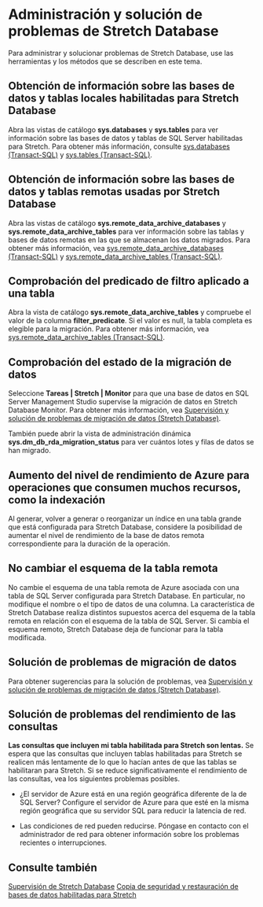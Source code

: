 <properties
	pageTitle="Administración y solución de problemas de Stretch Database | Microsoft Azure"
	description="Obtenga información sobre la administración y solución de problemas de Stretch Database."
	services="sql-server-stretch-database"
	documentationCenter=""
	authors="douglasl"
	manager="jhubbard"
	editor="monicar"/>

<tags
	ms.service="sql-server-stretch-database"
	ms.workload="data-management"
	ms.tgt_pltfrm="na"
	ms.devlang="na"
	ms.topic="article"
	ms.date="02/26/2016"
	ms.author="douglasl"/>

# Administración y solución de problemas de Stretch Database

Para administrar y solucionar problemas de Stretch Database, use las herramientas y los métodos que se describen en este tema.

## <a name="LocalInfo"></a>Obtención de información sobre las bases de datos y tablas locales habilitadas para Stretch Database
Abra las vistas de catálogo **sys.databases** y **sys.tables** para ver información sobre las bases de datos y tablas de SQL Server habilitadas para Stretch. Para obtener más información, consulte [sys.databases (Transact-SQL)](https://msdn.microsoft.com/library/ms178534.aspx) y [sys.tables (Transact-SQL)](https://msdn.microsoft.com/library/ms187406.aspx).

## <a name="RemoteInfo"></a>Obtención de información sobre las bases de datos y tablas remotas usadas por Stretch Database
Abra las vistas de catálogo **sys.remote\_data\_archive\_databases** y **sys.remote\_data\_archive\_tables** para ver información sobre las tablas y bases de datos remotas en las que se almacenan los datos migrados. Para obtener más información, vea [sys.remote\_data\_archive\_databases (Transact-SQL)](https://msdn.microsoft.com/library/dn934995.aspx) y [sys.remote\_data\_archive\_tables (Transact-SQL)](https://msdn.microsoft.com/library/dn935003.aspx).

## Comprobación del predicado de filtro aplicado a una tabla
Abra la vista de catálogo **sys.remote\_data\_archive\_tables** y compruebe el valor de la columna **filter\_predicate**. Si el valor es null, la tabla completa es elegible para la migración. Para obtener más información, vea [sys.remote\_data\_archive\_tables (Transact-SQL)](https://msdn.microsoft.com/library/dn935003.aspx).

## <a name="Migration"></a>Comprobación del estado de la migración de datos
Seleccione **Tareas | Stretch | Monitor** para que una base de datos en SQL Server Management Studio supervise la migración de datos en Stretch Database Monitor. Para obtener más información, vea [Supervisión y solución de problemas de migración de datos (Stretch Database)](sql-server-stretch-database-monitor.md).

También puede abrir la vista de administración dinámica **sys.dm\_db\_rda\_migration\_status** para ver cuántos lotes y filas de datos se han migrado.

## Aumento del nivel de rendimiento de Azure para operaciones que consumen muchos recursos, como la indexación
Al generar, volver a generar o reorganizar un índice en una tabla grande que está configurada para Stretch Database, considere la posibilidad de aumentar el nivel de rendimiento de la base de datos remota correspondiente para la duración de la operación.

## No cambiar el esquema de la tabla remota
No cambie el esquema de una tabla remota de Azure asociada con una tabla de SQL Server configurada para Stretch Database. En particular, no modifique el nombre o el tipo de datos de una columna. La característica de Stretch Database realiza distintos supuestos acerca del esquema de la tabla remota en relación con el esquema de la tabla de SQL Server. Si cambia el esquema remoto, Stretch Database deja de funcionar para la tabla modificada.

## <a name="Firewall"></a>Solución de problemas de migración de datos
Para obtener sugerencias para la solución de problemas, vea [Supervisión y solución de problemas de migración de datos (Stretch Database)](sql-server-stretch-database-monitor.md).

## Solución de problemas del rendimiento de las consultas
**Las consultas que incluyen mi tabla habilitada para Stretch son lentas.** Se espera que las consultas que incluyen tablas habilitadas para Stretch se realicen más lentamente de lo que lo hacían antes de que las tablas se habilitaran para Stretch. Si se reduce significativamente el rendimiento de las consultas, vea los siguientes problemas posibles.

-   ¿El servidor de Azure está en una región geográfica diferente de la de SQL Server? Configure el servidor de Azure para que esté en la misma región geográfica que su servidor SQL para reducir la latencia de red.

-   Las condiciones de red pueden reducirse. Póngase en contacto con el administrador de red para obtener información sobre los problemas recientes o interrupciones.

## Consulte también
[Supervisión de Stretch Database](sql-server-stretch-database-monitor.md) [Copia de seguridad y restauración de bases de datos habilitadas para Stretch](sql-server-stretch-database-backup.md)

<!---HONumber=AcomDC_0302_2016-->